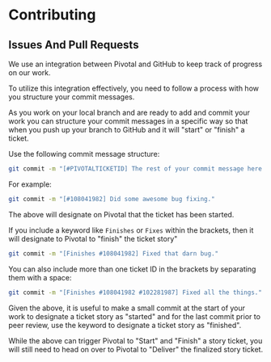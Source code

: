 # Contributing

## Issues And Pull Requests
We use an integration between Pivotal and GitHub to keep track of progress on our work.

To utilize this integration effectively, you need to follow a process with how you structure your commit messages.

As you work on your local branch and are ready to add and commit your work you can structure your commit messages in a specific way so that when you push up your branch to GitHub and it will "start" or "finish" a ticket.

Use the following commit message structure:
```bash
git commit -m "[#PIVOTALTICKETID] The rest of your commit message here."
```

For example:
```bash
git commit -m "[#108041982] Did some awesome bug fixing."
```

The above will designate on Pivotal that the ticket has been started.

If you include a keyword like `Finishes` or `Fixes` within the brackets, then it will designate to Pivotal to "finish" the ticket story"
```bash
git commit -m "[Finishes #108041982] Fixed that darn bug."
```

You can also include more than one ticket ID in the brackets by separating them with a space:
```bash
git commit -m "[Finishes #108041982 #102281987] Fixed all the things."
```

Given the above, it is useful to make a small commit at the start of your work to designate a ticket story as "started" and for the last commit prior to peer review, use the keyword to designate a ticket story as "finished".

While the above can trigger Pivotal to "Start" and "Finish" a story ticket, you will still need to head on over to Pivotal to "Deliver" the finalized story ticket.
